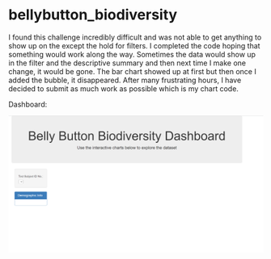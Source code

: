 # bellybutton_biodiversity

I found this challenge incredibly difficult and was not able to get anything to show up on the except the hold for filters. I completed the code hoping that something would work along the way. Sometimes the data would show up in the filter and the descriptive summary and then next time I make one change, it would be gone. The bar chart showed up at first but then once I added the bubble, it disappeared. After many frustrating hours, I have decided to submit as much work as possible which is my chart code. 

Dashboard:

![Alt Text](https://github.com/lauren1478/bellybutton_biodiversity/blob/main/visual/BB.png)
